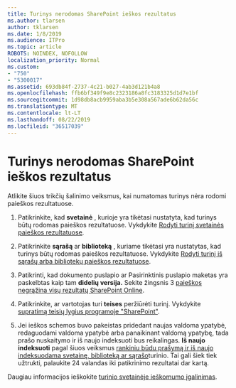 ```yaml
---
title: Turinys nerodomas SharePoint ieškos rezultatus
ms.author: tlarsen
author: tklarsen
ms.date: 1/8/2019
ms.audience: ITPro
ms.topic: article
ROBOTS: NOINDEX, NOFOLLOW
localization_priority: Normal
ms.custom:
- "750"
- "5300017"
ms.assetid: 693db84f-2737-4c21-b027-4ab3d121b4a8
ms.openlocfilehash: ffb6bf349f9e8c2323186a8fc3183325d1d7e1bf
ms.sourcegitcommit: 1d98db8acb9959aba3b5e308a567ade6b62da56c
ms.translationtype: MT
ms.contentlocale: lt-LT
ms.lasthandoff: 08/22/2019
ms.locfileid: "36517039"
---
```

# <a name="content-doesnt-appear-in-sharepoint-search-results"></a>Turinys nerodomas SharePoint ieškos rezultatus

Atlikite šiuos trikčių šalinimo veiksmus, kai numatomas turinys nėra rodomi paieškos rezultatuose.
  
1. Patikrinkite, kad **svetainė** , kurioje yra tikėtasi nustatyta, kad turinys būtų rodomas paieškos rezultatuose. Vykdykite [Rodyti turinį svetainės paieškos rezultatuose](https://docs.microsoft.com/sharepoint/make-site-content-searchable#show-content-on-a-site-in-search-results).

2. Patikrinkite **sąrašą** ar **biblioteką** , kuriame tikėtasi yra nustatytas, kad turinys būtų rodomas paieškos rezultatuose. Vykdykite [Rodyti turinį iš sąrašų arba bibliotekų paieškos rezultatuose](https://docs.microsoft.com/sharepoint/make-site-content-searchable#show-content-from-lists-or-libraries-in-search-results).

3. Patikrinti, kad dokumento puslapio ar Pasirinktinis puslapio maketas yra paskelbtas kaip tam **didelių versija.** Sekite žingsnis 3 [paieškos negrąžina visų rezultatų SharePoint Online](https://go.microsoft.com/fwlink/?linkid=874525).

4. Patikrinkite, ar vartotojas turi **teises** peržiūrėti turinį. Vykdykite [supratimą teisių lygius programoje "SharePoint"](https://docs.microsoft.com/sharepoint/understanding-permission-levels).
    
5. Jei ieškos schemos buvo pakeistas pridedant naujas valdoma ypatybė, redaguodami valdoma ypatybė arba panaikinant valdomą ypatybę, tada prašo nuskaitymo ir iš naujo indeksuoti bus reikalingas. **Iš naujo indeksuoti** pagal šiuos veiksmus [rankiniu būdu prašymą ir iš naujo indeksuodama svetainę, biblioteką ar sąrašo](https://docs.microsoft.com/sharepoint/crawl-site-content)turinio. Tai gali šiek tiek užtrukti, palaukite 24 valandas iki patikrinimo rezultatai dar kartą.

Daugiau informacijos ieškokite [turinio svetainėje ieškomumo įgalinimas](https://docs.microsoft.com/sharepoint/make-site-content-searchable). 
  
